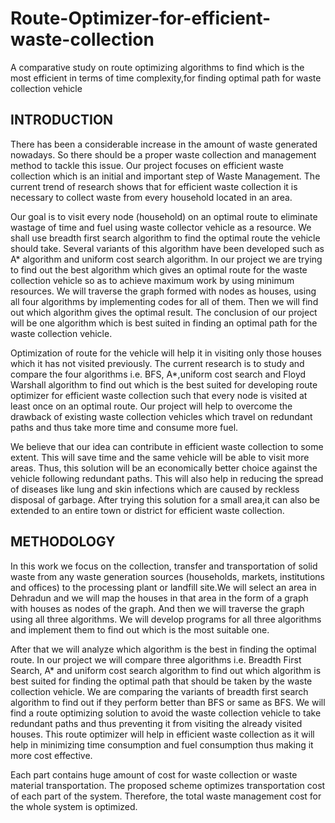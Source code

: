 # Route-Optimizer-for-efficient-waste-collection
A comparative study on route optimizing algorithms to find which is the most efficient in terms of time complexity,for finding optimal path for waste collection vehicle

## INTRODUCTION

There has been a considerable increase in the amount of waste generated nowadays. So there should be a proper waste collection and management method to tackle this issue. Our project focuses on efficient waste collection which is an initial and important step of Waste Management. The current trend of research shows that for efficient waste collection it is necessary to collect waste from every household located in an area. 

Our goal is to visit every node (household) on an optimal route to eliminate wastage of time and fuel using waste collector vehicle as a resource. We shall use breadth first search algorithm to find the optimal route the vehicle should take. Several variants of this algorithm have been developed such as A* algorithm and uniform cost search algorithm. In our project we are trying to find out the best algorithm which gives an optimal route for the waste collection vehicle so as to achieve maximum work by using minimum resources. We will traverse the graph formed with nodes as houses, using all four algorithms by implementing codes for all of them. Then we will find out which algorithm gives the optimal result. The conclusion of our project will be one algorithm which is best suited in finding an optimal path for the waste collection vehicle. 

Optimization of route for the vehicle will help it in visiting only those houses which it has not visited previously. The current research is to study and compare the four algorithms i.e. BFS, A*,uniform cost search and Floyd Warshall algorithm to find out which is the best suited for developing route optimizer for efficient waste collection such that every node is visited at least once on an optimal route. Our project will help to overcome the drawback of existing waste collection vehicles which travel on redundant paths and thus take more time and consume more fuel.

We believe that our idea can contribute in efficient waste collection to some extent. This will save time and the same vehicle will be able to visit more areas. Thus, this solution will be an economically better choice against the vehicle following redundant paths. This will also help in reducing the spread of diseases like lung and skin infections which are caused by reckless disposal of garbage. After trying this solution for a small area,it can also be extended to an entire town or district for efficient waste collection.

## METHODOLOGY

In this work we focus on the collection, transfer and transportation of solid waste from any waste generation sources (households, markets, institutions and offices) to the processing plant or landfill site.We will select an area in Dehradun and we will map the houses in that area in the form of a graph with houses as nodes of the graph. And then we will traverse the graph using all three algorithms. We will develop programs for all three algorithms and implement them to find out which is the most suitable one.

After that we will analyze which algorithm is the best in finding the optimal route. In our project we will compare three algorithms i.e. Breadth First Search, A* and uniform cost search algorithm to find out which algorithm is best suited for finding the optimal path that should be taken by the waste collection vehicle. We are comparing the variants of breadth first search algorithm to find out if they perform better than BFS or same as BFS. We will find a route optimizing solution to avoid the waste collection vehicle to take redundant paths and thus preventing it from visiting the already visited houses. This route optimizer will help in efficient waste collection as it will help in minimizing time consumption and fuel consumption thus making it more cost effective.

Each part contains huge amount of cost for waste collection or waste material
transportation. The proposed scheme optimizes transportation cost of each part of the system. Therefore, the total waste management cost for the whole system is optimized.






